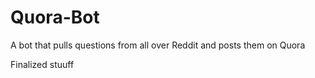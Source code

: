# Quora-Bot
A bot that pulls questions from all over Reddit and posts them on Quora

Finalized stuuff